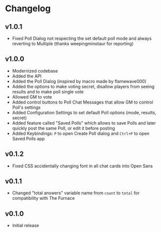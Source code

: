# Changelog

## v1.0.1
* Fixed Poll Dialog not respecting the set default poll mode and always reverting to Multiple (thanks weepingminotaur for reporting)

## v1.0.0
* Modernized codebase
* Added the API
* Added the Poll Dialog (inspired by macro made by flamewave000)
* Added the options to make voting secret, disallow players from seeing results and to make poll single vote
* Allowed GM to vote
* Added control buttons to Poll Chat Messages that allow GM to control Poll's settings
* Added Configuration Settings to set default Poll options (mode, results, secret)
* Added feature called "Saved Polls" which allows to save Polls and later quickly post the same Poll, or edit it before posting
* Added Keybindings: `P` to open Create Poll dialog and `Ctrl+P` to open Saved Polls app

## v0.1.2
* Fixed CSS accidentally changing font in all chat cards into Open Sans

## v0.1.1
* Changed "total answers" variable name from `count` to `total` for compatibility with The Furnace

## v0.1.0
* Initial release

